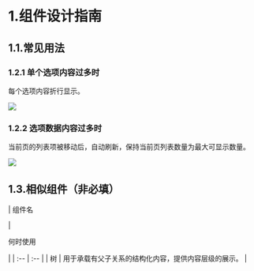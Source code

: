 # 1.组件设计指南

## 1.1.常见用法

### 1.2.1 单个选项内容过多时

每个选项内容折行显示。

![](https://iwiki.oa.tencent.com/download/attachments/457350942/image2020-10-28_18-41-17.png?version=1&modificationDate=1606718619000&api=v2)

### 1.2.2 选项数据内容过多时

当前页的列表项被移动后，自动刷新，保持当前页列表数量为最大可显示数量。

![](https://iwiki.oa.tencent.com/download/attachments/457350942/%E5%8A%A0%E6%90%9C%E7%B4%A2.png?version=1&modificationDate=1606718619000&api=v2)

## 1.3.相似组件（非必填）

| 
组件名

 | 

何时使用

 |
| :-- | :-- |
| 树 | 用于承载有父子关系的结构化内容，提供内容层级的展示。 |
